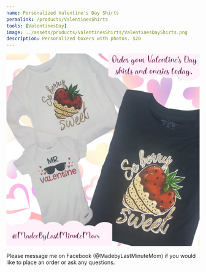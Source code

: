 ```yaml
---
name: Personalized Valentine's Day Shirts
permalink: /products/ValentinesShirts
tools: [ValentinesDay]
image: ../assets/products/ValentinesShirts/ValentinesDayShirts.png
description: Personalized boxers with photos. $20
---
```

![Product Shot](../assets/products/ValentinesShirts/ValentinesDayShirts.png "Valentine's Day Shirts")

Please message me on Facebook (@MadebyLastMinuteMom) if you would like to place an order or ask any questions.
